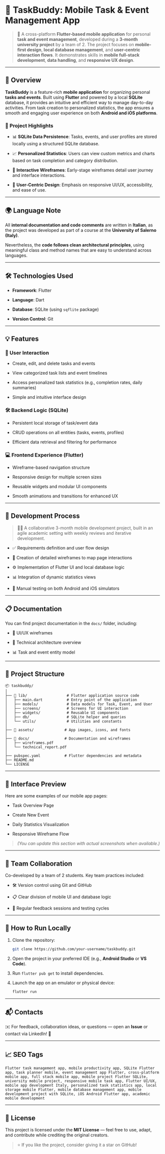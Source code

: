 📱 TaskBuddy: Mobile Task & Event Management App
================================================

> 🚀 A cross-platform **Flutter-based mobile application** for personal **task and event management**, developed during a **3-month university project** by a team of 2. The project focuses on **mobile-first design**, **local database management**, and **user-centric interaction flows**. It demonstrates skills in **mobile full-stack development**, **data handling**, and **responsive UX design**.

* * *

📌 Overview
-----------

**TaskBuddy** is a feature-rich **mobile application** for organizing personal **tasks and events**. Built using **Flutter** and powered by a local **SQLite** database, it provides an intuitive and efficient way to manage day-to-day activities. From task creation to personalized statistics, the app ensures a smooth and engaging user experience on both **Android and iOS platforms**.

### 📁 Project Highlights

* 📊 **SQLite Data Persistence**: Tasks, events, and user profiles are stored locally using a structured SQLite database.
    
* 📈 **Personalized Statistics**: Users can view custom metrics and charts based on task completion and category distribution.
    
* 🧭 **Interactive Wireframes**: Early-stage wireframes detail user journey and interface interactions.
    
* 🎯 **User-Centric Design**: Emphasis on responsive UI/UX, accessibility, and ease of use.
    

* * *

🌍 Language Note
----------------

All **internal documentation and code comments** are written in **Italian**, as the project was developed as part of a course at the **University of Salerno (Italy)**.

Nevertheless, the **code follows clean architectural principles**, using meaningful class and method names that are easy to understand across languages.

* * *

🛠️ Technologies Used
---------------------

* **Framework**: Flutter
    
* **Language**: Dart
    
* **Database**: SQLite (using `sqflite` package)
    
* **Version Control**: Git
    

* * *

💡 Features
-----------

### 👥 User Interaction

* Create, edit, and delete tasks and events
    
* View categorized task lists and event timelines
    
* Access personalized task statistics (e.g., completion rates, daily summaries)
    
* Simple and intuitive interface design
    

### 🛠️ Backend Logic (SQLite)

* Persistent local storage of task/event data
    
* CRUD operations on all entities (tasks, events, profiles)
    
* Efficient data retrieval and filtering for performance
    

### 💻 Frontend Experience (Flutter)

* Wireframe-based navigation structure
    
* Responsive design for multiple screen sizes
    
* Reusable widgets and modular UI components
    
* Smooth animations and transitions for enhanced UX
    

* * *

🧠 Development Process
----------------------

> 👨‍💻 A collaborative 3-month mobile development project, built in an agile academic setting with weekly reviews and iterative development.

* ✅ Requirements definition and user flow design
    
* 🧩 Creation of detailed wireframes to map page interactions
    
* ⚙️ Implementation of Flutter UI and local database logic
    
* 📊 Integration of dynamic statistics views
    
* 🧪 Manual testing on both Android and iOS simulators
    

* * *

📋 Documentation
----------------

You can find project documentation in the `docs/` folder, including:

* 📄 UI/UX wireframes
    
* 📘 Technical architecture overview
    
* 📊 Task and event entity model
    

* * *

🧱 Project Structure
--------------------

```
📦 taskbuddy/
│
├── 📁 lib/                  # Flutter application source code
│   ├── main.dart           # Entry point of the application
│   ├── models/             # Data models for Task, Event, and User
│   ├── screens/            # Screens for UI interaction
│   ├── widgets/            # Reusable UI components
│   ├── db/                 # SQLite helper and queries
│   └── utils/              # Utilities and constants
│
├── 📁 assets/              # App images, icons, and fonts
│
├── 📁 docs/                # Documentation and wireframes
│   ├── wireframes.pdf
│   └── technical_report.pdf
│
├── pubspec.yaml           # Flutter dependencies and metadata
├── README.md
└── LICENSE
```

* * *

📸 Interface Preview
--------------------

Here are some examples of our mobile app pages:

* Task Overview Page
    
* Create New Event
    
* Daily Statistics Visualization
    
* Responsive Wireframe Flow
    

> _(You can update this section with actual screenshots when available.)_

* * *

👥 Team Collaboration
---------------------

Co-developed by a team of 2 students. Key team practices included:

* 🛠️ Version control using Git and GitHub
    
* 📋 Clear division of mobile UI and database logic
    
* 📣 Regular feedback sessions and testing cycles
    

* * *

🚀 How to Run Locally
---------------------

1. Clone the repository:
    
    ```bash
    git clone https://github.com/your-username/taskbuddy.git
    ```
    
2. Open the project in your preferred IDE (e.g., **Android Studio** or **VS Code**).
    
3. Run `flutter pub get` to install dependencies.
    
4. Launch the app on an emulator or physical device:
    
    ```bash
    flutter run
    ```
    

* * *

📬 Contacts
-----------

✉️ For feedback, collaboration ideas, or questions — open an **Issue** or contact via LinkedIn! 🚀

* * *

📈 SEO Tags
-----------

```
Flutter task management app, mobile productivity app, SQLite Flutter app, task planner mobile, event management app Flutter, cross-platform mobile app, full stack mobile app, mobile project Flutter SQLite, university mobile project, responsive mobile task app, Flutter UI/UX, mobile app development Italy, personalized task statistics app, local storage mobile Flutter, mobile database management app, mobile development project with SQLite, iOS Android Flutter app, academic mobile development
```

* * *

📄 License
----------

This project is licensed under the **MIT License** — feel free to use, adapt, and contribute while crediting the original creators.

> ⭐ If you like the project, consider giving it a star on GitHub!
